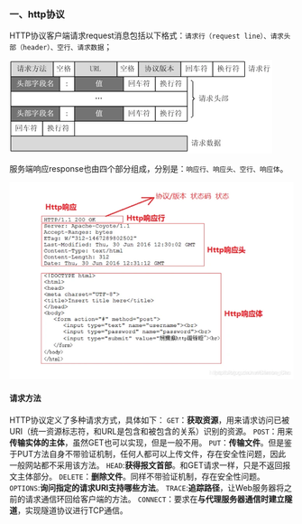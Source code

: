 ### 一、http协议

HTTP协议客户端请求request消息包括以下格式：`请求行（request line）、请求头部（header）、空行、请求数据`；

![](./image/http协议.png)

服务端响应response也由四个部分组成，分别是：`响应行、响应头、空行、响应体`。

<img src="./image/http响应协议.png" style="zoom:80%;" />

#### 请求方法

HTTP协议定义了多种请求方式，具体如下：
`GET`：**获取资源**，用来请求访问已被URI（统一资源标志符，和URL是包含和被包含的关系）识别的资源。
`POST`：用来**传输实体的主体**，虽然GET也可以实现，但是一般不用。
`PUT`：**传输文件**。但是鉴于PUT方法自身不带验证机制，任何人都可以上传文件，存在安全性问题，因此一般网站都不采用该方法。
`HEAD`:**获得报文首部**。和GET请求一样，只是不返回报文主体部分。
`DELETE`：**删除文件**。同样不带验证机制，存在安全性问题。
`OPTIONS`:**询问指定的请求URI支持哪些方法**。
`TRACE`:**追踪路径**，让Web服务器将之前的请求通信环回给客户端的方法。
`CONNECT`：要求在**与代理服务器通信时建立隧道**，实现隧道协议进行TCP通信。
